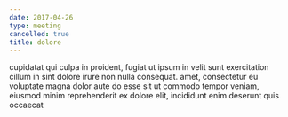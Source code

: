 ```yaml
---
date: 2017-04-26
type: meeting
cancelled: true
title: dolore
---
```

cupidatat qui culpa in proident, fugiat ut ipsum in velit sunt exercitation cillum in sint dolore irure non nulla consequat. amet, consectetur eu voluptate magna dolor aute do esse sit ut commodo tempor veniam, eiusmod minim reprehenderit ex dolore elit, incididunt enim deserunt quis occaecat